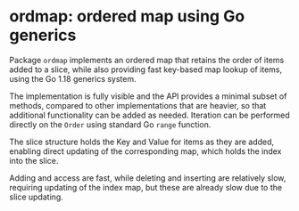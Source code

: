 # ordmap: ordered map using Go generics

Package `ordmap` implements an ordered map that retains the order of items added to a slice, while also providing fast key-based map lookup of items, using the Go 1.18 generics system.

The implementation is fully visible and the API provides a minimal subset of methods, compared to other implementations that are heavier, so that additional functionality can be added as needed.  Iteration can be performed directly on the `Order` using standard Go `range` function.

The slice structure holds the Key and Value for items as they are added, enabling direct updating of the corresponding map, which holds the index into the slice.

Adding and access are fast, while deleting and inserting are relatively slow, requiring updating of the index map, but these are already slow due to the slice updating.
